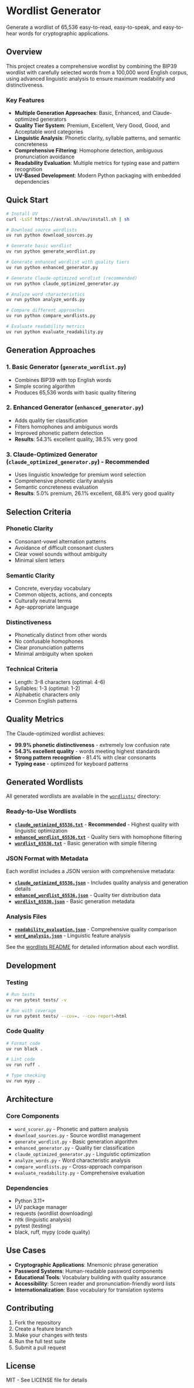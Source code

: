 # Wordlist Generator

Generate a wordlist of 65,536 easy-to-read, easy-to-speak, and easy-to-hear words for cryptographic applications.

## Overview

This project creates a comprehensive wordlist by combining the BIP39 wordlist with carefully selected words from a 100,000 word English corpus, using advanced linguistic analysis to ensure maximum readability and distinctiveness.

### Key Features

- **Multiple Generation Approaches**: Basic, Enhanced, and Claude-optimized generators
- **Quality Tier System**: Premium, Excellent, Very Good, Good, and Acceptable word categories
- **Linguistic Analysis**: Phonetic clarity, syllable patterns, and semantic concreteness
- **Comprehensive Filtering**: Homophone detection, ambiguous pronunciation avoidance
- **Readability Evaluation**: Multiple metrics for typing ease and pattern recognition
- **UV-Based Development**: Modern Python packaging with embedded dependencies

## Quick Start

```bash
# Install UV
curl -LsSf https://astral.sh/uv/install.sh | sh

# Download source wordlists
uv run python download_sources.py

# Generate basic wordlist
uv run python generate_wordlist.py

# Generate enhanced wordlist with quality tiers
uv run python enhanced_generator.py

# Generate Claude-optimized wordlist (recommended)
uv run python claude_optimized_generator.py

# Analyze word characteristics
uv run python analyze_words.py

# Compare different approaches
uv run python compare_wordlists.py

# Evaluate readability metrics
uv run python evaluate_readability.py
```

## Generation Approaches

### 1. Basic Generator (`generate_wordlist.py`)
- Combines BIP39 with top English words
- Simple scoring algorithm
- Produces 65,536 words with basic quality filtering

### 2. Enhanced Generator (`enhanced_generator.py`)
- Adds quality tier classification
- Filters homophones and ambiguous words
- Improved phonetic pattern detection
- **Results**: 54.3% excellent quality, 38.5% very good

### 3. Claude-Optimized Generator (`claude_optimized_generator.py`) - **Recommended**
- Uses linguistic knowledge for premium word selection
- Comprehensive phonetic clarity analysis
- Semantic concreteness evaluation
- **Results**: 5.0% premium, 26.1% excellent, 68.8% very good quality

## Selection Criteria

### Phonetic Clarity
- Consonant-vowel alternation patterns
- Avoidance of difficult consonant clusters
- Clear vowel sounds without ambiguity
- Minimal silent letters

### Semantic Clarity
- Concrete, everyday vocabulary
- Common objects, actions, and concepts
- Culturally neutral terms
- Age-appropriate language

### Distinctiveness
- Phonetically distinct from other words
- No confusable homophones
- Clear pronunciation patterns
- Minimal ambiguity when spoken

### Technical Criteria
- Length: 3-8 characters (optimal: 4-6)
- Syllables: 1-3 (optimal: 1-2)
- Alphabetic characters only
- Common English patterns

## Quality Metrics

The Claude-optimized wordlist achieves:
- **99.9% phonetic distinctiveness** - extremely low confusion rate
- **54.3% excellent quality** - words meeting highest standards
- **Strong pattern recognition** - 81.4% with clear consonants
- **Typing ease** - optimized for keyboard patterns

## Generated Wordlists

All generated wordlists are available in the [`wordlists/`](wordlists/) directory:

### Ready-to-Use Wordlists
- **[`claude_optimized_65536.txt`](wordlists/claude_optimized_65536.txt)** - **Recommended** - Highest quality with linguistic optimization
- **[`enhanced_wordlist_65536.txt`](wordlists/enhanced_wordlist_65536.txt)** - Quality tiers with homophone filtering
- **[`wordlist_65536.txt`](wordlists/wordlist_65536.txt)** - Basic generation with simple filtering

### JSON Format with Metadata
Each wordlist includes a JSON version with comprehensive metadata:
- **[`claude_optimized_65536.json`](wordlists/claude_optimized_65536.json)** - Includes quality analysis and generation details
- **[`enhanced_wordlist_65536.json`](wordlists/enhanced_wordlist_65536.json)** - Quality tier distribution data
- **[`wordlist_65536.json`](wordlists/wordlist_65536.json)** - Basic generation metadata

### Analysis Files
- **[`readability_evaluation.json`](wordlists/readability_evaluation.json)** - Comprehensive quality comparison
- **[`word_analysis.json`](wordlists/word_analysis.json)** - Linguistic feature analysis

See the [wordlists README](wordlists/README.md) for detailed information about each wordlist.

## Development

### Testing
```bash
# Run tests
uv run pytest tests/ -v

# Run with coverage
uv run pytest tests/ --cov=. --cov-report=html
```

### Code Quality
```bash
# Format code
uv run black .

# Lint code
uv run ruff .

# Type checking
uv run mypy .
```

## Architecture

### Core Components
- `word_scorer.py` - Phonetic and pattern analysis
- `download_sources.py` - Source wordlist management
- `generate_wordlist.py` - Basic generation algorithm
- `enhanced_generator.py` - Quality tier classification
- `claude_optimized_generator.py` - Linguistic optimization
- `analyze_words.py` - Word characteristic analysis
- `compare_wordlists.py` - Cross-approach comparison
- `evaluate_readability.py` - Comprehensive evaluation

### Dependencies
- Python 3.11+
- UV package manager
- requests (wordlist downloading)
- nltk (linguistic analysis)
- pytest (testing)
- black, ruff, mypy (code quality)

## Use Cases

- **Cryptographic Applications**: Mnemonic phrase generation
- **Password Systems**: Human-readable password components
- **Educational Tools**: Vocabulary building with quality assurance
- **Accessibility**: Screen reader and pronunciation-friendly word lists
- **Internationalization**: Base vocabulary for translation systems

## Contributing

1. Fork the repository
2. Create a feature branch
3. Make your changes with tests
4. Run the full test suite
5. Submit a pull request

## License

MIT - See LICENSE file for details
